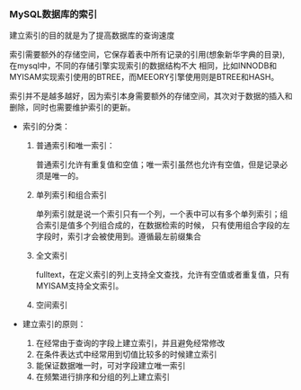 ### MySQL数据库的索引

建立索引的目的就是为了提高数据库的查询速度

索引需要额外的存储空间，它保存着表中所有记录的引用(想象新华字典的目录),在mysql中，不同的存储引擎实现索引的数据结构不大
相同，比如INNODB和MYISAM实现索引使用的BTREE，而MEEORY引擎使用则是BTREE和HASH。

索引并不是越多越好，因为索引本身需要额外的存储空间，其次对于数据的插入和删除，同时也需要维护索引的更新。

- 索引的分类：

    1. 普通索引和唯一索引：
        
        普通索引允许有重复值和空值；唯一索引虽然也允许有空值，但是记录必须是唯一的。
        
    2. 单列索引和组合索引
    
        单列索引就是说一个索引只有一个列，一个表中可以有多个单列索引；组合索引是值多个列组合成的，在数据检索的时候，
        只有使用组合字段的左字段时，索引才会被使用到。遵循最左前缀集合

    3. 全文索引
    
        fulltext，在定义索引的列上支持全文查找，允许有空值或者重复值，只有MYISAM支持全文索引。
        
    4. 空间索引
    
- 建立索引的原则：

    1. 在经常由于查询的字段上建立索引，并且避免经常修改
    2. 在条件表达式中经常用到切值比较多的时候建立索引
    3. 能保证数据唯一时，可对字段建立唯一索引
    4. 在频繁进行排序和分组的列上建立索引